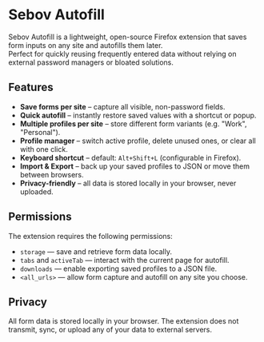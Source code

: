 # Sebov Autofill

Sebov Autofill is a lightweight, open-source Firefox extension that saves form inputs on any site and autofills them later.  
Perfect for quickly reusing frequently entered data without relying on external password managers or bloated solutions.

## Features

- **Save forms per site** – capture all visible, non-password fields.  
- **Quick autofill** – instantly restore saved values with a shortcut or popup.  
- **Multiple profiles per site** – store different form variants (e.g. "Work", "Personal").  
- **Profile manager** – switch active profile, delete unused ones, or clear all with one click.  
- **Keyboard shortcut** – default: `Alt+Shift+L` (configurable in Firefox).  
- **Import & Export** – back up your saved profiles to JSON or move them between browsers.  
- **Privacy-friendly** – all data is stored locally in your browser, never uploaded.

## Permissions

The extension requires the following permissions:

- `storage` — save and retrieve form data locally.  
- `tabs` and `activeTab` — interact with the current page for autofill.  
- `downloads` — enable exporting saved profiles to a JSON file.  
- `<all_urls>` — allow form capture and autofill on any site you choose.  

## Privacy

All form data is stored locally in your browser. The extension does not transmit, sync, or upload any of your data to external servers.  
